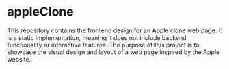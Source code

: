 # appleClone
This repository contains the frontend design for an Apple clone web page. 
It is a static implementation, meaning it does not include backend functionality or interactive features.
The purpose of this project is to showcase the visual design and layout of a web page inspired by the Apple website.
